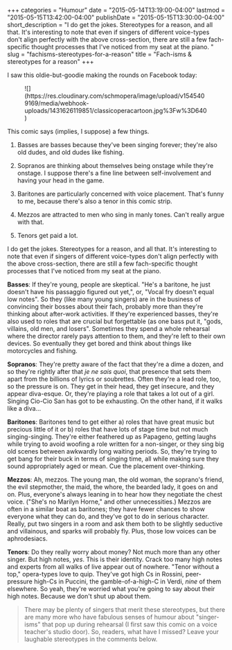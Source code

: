 +++
categories = "Humour"
date = "2015-05-14T13:19:00-04:00"
lastmod = "2015-05-15T13:42:00-04:00"
publishDate = "2015-05-15T13:30:00-04:00"
short_description = "I do get the jokes. Stereotypes for a reason, and all that. It's interesting to note that even if singers of different voice-types don't align perfectly with the above cross-section, there are still a few fach-specific thought processes that I've noticed from my seat at the piano. "
slug = "fachisms-stereotypes-for-a-reason"
title = "Fach-isms &amp; stereotypes for a reason"
+++

I saw this oldie-but-goodie making the rounds on Facebook today:

<figure data-type="image">
![](https://res.cloudinary.com/schmopera/image/upload/v1545409169/media/webhook-uploads/1431626119851/classicoperacartoon.jpg%3Fw%3D640)
</figure>

This comic says (implies, I suppose) a few things.

1. Basses are basses because they've been singing forever; they're also old dudes, and old dudes like fishing.

2. Sopranos are thinking about themselves being onstage while they're onstage. I suppose there's a fine line between self-involvement and having your head in the game.

3. Baritones are particularly concerned with voice placement. That's funny to me, because there's also a tenor in this comic strip.

4. Mezzos are attracted to men who sing in manly tones. Can't really argue with that.

5. Tenors get paid a lot.

I do get the jokes. Stereotypes for a reason, and all that. It's interesting to note that even if singers of different voice-types don't align perfectly with the above cross-section, there are still a few fach-specific thought processes that I've noticed from my seat at the piano. 

**Basses**: If they're young, people are skeptical. "He's a baritone, he just doesn't have his passaggio figured out yet,", or, "Vocal fry doesn't equal low notes". So they (like many young singers) are in the business of convincing their bosses about their fach, probably more than they're thinking about after-work activities. If they're experienced basses, they're also used to roles that are crucial but forgettable (as one bass put it, "gods, villains, old men, and losers". Sometimes they spend a whole rehearsal where the director rarely pays attention to them, and they're left to their own devices. So eventually they get bored and think about things like motorcycles and fishing.

**Sopranos**: They're pretty aware of the fact that they're a dime a dozen, and so they're rightly after that *je ne sais quoi*, that presence that sets them apart from the billions of lyrics or soubrettes. Often they're a lead role, too, so the pressure is on. They get in their head, they get insecure, and they appear diva-esque. Or, they're playing a role that takes a lot out of a girl. Singing Cio-Cio San has got to be exhausting. On the other hand, if it walks like a diva...

**Baritones**: Baritones tend to get either a) roles that have great music but precious little of it or b) roles that have lots of stage time but not much singing-singing. They're either feathered up as Papageno, getting laughs while trying to avoid woofing a role written for a non-singer, or they sing big old scenes between awkwardly long waiting periods. So, they're trying to get bang for their buck in terms of singing time, all while making sure they sound appropriately aged or mean. Cue the placement over-thinking.

**Mezzos**: Ah, mezzos. The young man, the old woman, the soprano's friend, the evil stepmother, the maid, the whore, the bearded lady, it goes on and on. Plus, everyone's always leaning in to hear how they negotiate the chest voice. ("She's no Marilyn Horne," and other unnecessities.) Mezzos are often in a similar boat as baritones; they have fewer chances to show everyone what they can do, and they've got to do in serious character. Really, put two singers in a room and ask them both to be slightly seductive and villainous, and sparks will probably fly. Plus, those low voices can be aphrodesiacs. 

**Tenors**: Do they really worry about money? Not much more than any other singer. But high notes, *yes*. This is their identity. Crack too many high notes and experts from all walks of live appear out of nowhere. "Tenor without a top," opera-types love to quip. They've got high Cs in Rossini, peer-pressure high-Cs in Puccini, the gamble-of-a-high-C in Verdi, *nine* of them elsewhere. So yeah, they're worried what you're going to say about their high notes. Because we don't shut up about them.

>There may be plenty of singers that merit these stereotypes, but there are many more who have fabulous senses of humour about "singer-isms" that pop up during rehearsal (I first saw this comic on a voice teacher's studio door). So, readers, what have I missed? Leave your laughable stereotypes in the comments below. 
